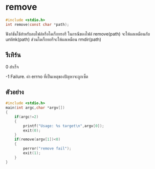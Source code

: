 # remove
``` c
#include <stdio.h>
int remove(const char *path);
```
ฟังก์ชันใช้สำหรับลบไฟล์หรือไดเร็กทรอรี ในกรณีของไฟล์  remove(path) จะให้ผลเหมือนกับ unlink(path) ส่วนไดเร็กทอรีจะให้ผลเหมือน rmdir(path)

## รีเทิร์น

0   สำเร็จ

-1   Failure. ค่า errno ที่เป็นเหตุของปัญหาจะถูกเซ็ต 

## ตัวอย่าง
``` c
#include <stdio.h>
main(int argc,char *argv[])
{
	if(argc!=2)
	{	
		printf("Usage: %s target\n",argv[0]);
		exit(0);
	}
	if(remove(argv[1])<0)
	{
		perror("remove fail");
		exit(1);
	}
}

```
